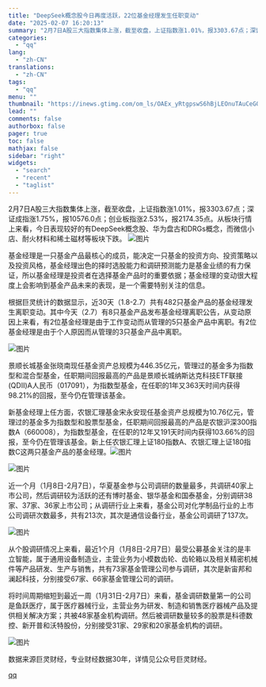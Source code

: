```yaml
---
title: "DeepSeek概念股今日再度活跃，22位基金经理发生任职变动"
date: "2025-02-07 16:20:13"
summary: "2月7日A股三大指数集体上涨，截至收盘，上证指数涨1.01%，报3303.67点；深证成指涨1.75..."
categories:
  - "qq"
lang:
  - "zh-CN"
translations:
  - "zh-CN"
tags:
  - "qq"
menu: ""
thumbnail: "https://inews.gtimg.com/om_ls/OAEx_yRtgpswS6hBjLEOnuTAuCeGOGoVuLsMNBgSwFX6cAA_640360/0"
lead: ""
comments: false
authorbox: false
pager: true
toc: false
mathjax: false
sidebar: "right"
widgets:
  - "search"
  - "recent"
  - "taglist"
---
```


2月7日A股三大指数集体上涨，截至收盘，上证指数涨1.01%，报3303.67点；深证成指涨1.75%，报10576.0点；创业板指涨2.53%，报2174.35点。从板块行情上来看，今日表现较好的有DeepSeek概念股、华为盘古和DRGs概念，而微信小店、耐火材料和稀土磁材等板块下跌。 ![图片](https://inews.gtimg.com/om_bt/O0jxMmAHHU0p2OE0XOtwalq3HIQ7kV2W6Ua6AUeZDvVusAA/641)

基金经理是一只基金产品最核心的成员，能决定一只基金的投资方向、投资策略以及投资风格，基金经理出色的择时选股能力和调研预测能力是基金业绩的有力保证，所以基金经理是投资者在选择基金产品时的重要依据；基金经理的变动很大程度上会影响到基金产品未来的表现，是一个需要特别关注的信息。

根据巨灵统计的数据显示，近30天（1.8-2.7）共有482只基金产品的基金经理发生离职变动。其中今天（2.7）有8只基金产品发布基金经理离职公告，从变动原因上来看，有2位基金经理是由于工作变动而从管理的5只基金产品中离职。有2位基金经理是由于个人原因而从管理的3只基金产品中离职。

![图片](https://inews.gtimg.com/om_bt/O2h4B3k_k2iWzEj5F08jgyJCnbTBz-f2aPXQfI8yEzlZ8AA/641)

景顺长城基金张晓南现任基金资产总规模为446.35亿元，管理过的基金多为指数型和混合型基金，任职期间回报最高的产品是景顺长城纳斯达克科技ETF联接(QDII)A人民币（017091），为指数型基金，在任职的1年又363天时间内获得98.21%的回报，至今仍在管理该基金。

新基金经理上任方面，农银汇理基金宋永安现任基金资产总规模为10.76亿元，管理过的基金多为指数型和股票型基金，任职期间回报最高的产品是农银沪深300指数A（660008），为指数型基金，在任职的12年又191天时间内获得103.66%的回报，至今仍在管理该基金。新上任农银汇理上证180指数A、农银汇理上证180指数C这两只基金产品的基金经理。![图片](https://inews.gtimg.com/om_bt/O47rJ7s61vt09fDfJ9EVR1aok9jHxN0rRALI-uGb5eVkYAA/641)

![图片](https://inews.gtimg.com/om_bt/OMiETxw-UJLlo0Zz-wABnqFmBTTkrMqUMlfHwLROrDsFsAA/641)

近一个月（1月8日-2月7日），华夏基金参与公司调研的数量最多，共调研40家上市公司，然后调研较为活跃的还有博时基金、银华基金和国泰基金，分别调研38家、37家、36家上市公司；从调研行业上来看，基金公司对化学制品行业的上市公司调研次数最多，共有213次，其次是通信设备行业，基金公司调研了137次。

![图片](https://inews.gtimg.com/om_bt/OSAz1IkPKrHlHZ_D1x7Eui6RRhAdOteoO26WY-_WtNi2kAA/641)

从个股调研情况上来看，最近1个月（1月8日-2月7日）最受公募基金关注的是丰立智能，属于通用设备制造业，主营业务为小模数齿轮、齿轮箱以及相关精密机械件等产品研发、生产与销售，共有73家基金管理公司参与调研，其次是新宙邦和澜起科技，分别接受67家、66家基金管理公司的调研。

将时间周期缩短到最近一周（1月31日-2月7日）来看，基金调研数量第一的公司是鱼跃医疗，属于医疗器械行业，主营业务为研发、制造和销售医疗器械产品及提供相关解决方案；共被48家基金机构调研。然后被调研数量较多的股票是科德数控、新开普和沃特股份，分别接受31家、29家和20家基金机构的调研。

![图片](https://inews.gtimg.com/om_bt/O8DF7gQboshYM6MvZNDGli64QTEjcVR3bqeuo9UwvjmNcAA/641)

数据来源巨灵财经，专业财经数据30年，详情见公众号巨灵财经。

[qq](https://new.qq.com/rain/a/20250207A05YO600)
